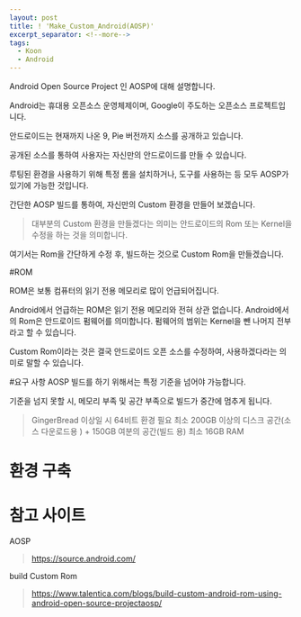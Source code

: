 ```yaml
---
layout: post
title: ! 'Make_Custom_Android(AOSP)'
excerpt_separator: <!--more-->
tags:
  - Koon
  - Android
---
```


Android Open Source Project 인 AOSP에 대해 설명합니다.
<!--more-->

Android는 휴대용 오픈소스 운영체제이며, Google이 주도하는 오픈소스 프로젝트입니다. 

안드로이드는 현재까지 나온 9, Pie 버전까지 소스를 공개하고 있습니다.

공개된 소스를 통하여 사용자는 자신만의 안드로이드를 만들 수 있습니다.

루팅된 환경을 사용하기 위해 특정 롬을 설치하거나, 도구를 사용하는 등 모두 AOSP가 있기에 가능한 것입니다.

간단한 AOSP 빌드를 통하여, 자신만의 Custom 환경을 만들어 보겠습니다.

> 대부분의 Custom 환경을 만들겠다는 의미는 안드로이드의 Rom 또는 Kernel을 수정을 하는 것을 의미합니다.

여기서는 Rom을 간단하게 수정 후, 빌드하는 것으로 Custom Rom을 만들겠습니다.


#ROM

ROM은 보통 컴퓨터의 읽기 전용 메모리로 많이 언급되어집니다. 

Android에서 언급하는 ROM은 읽기 전용 메모리와 전혀 상관 없습니다. Android에서의 Rom은 안드로이드 펌웨어를 의미합니다. 펌웨어의 범위는 Kernel을 뺀 나머지 전부라고 할 수 있습니다.

Custom Rom이라는 것은 결국 안드로이드 오픈 소스를 수정하여, 사용하겠다라는 의미로 말할 수 있습니다.


#요구 사항
AOSP 빌드를 하기 위해서는 특정 기준을 넘어야 가능합니다.

기준을 넘지 못할 시, 메모리 부족 및 공간 부족으로 빌드가 중간에 멈추게 됩니다.
> GingerBread 이상일 시 64비트 환경 필요
> 최소 200GB 이상의 디스크 공간(소스 다운로드용 ) + 150GB 여분의 공간(빌드 용)
> 최소 16GB RAM



# 환경 구축




# 참고 사이트

AOSP
> https://source.android.com/

build Custom Rom
> https://www.talentica.com/blogs/build-custom-android-rom-using-android-open-source-projectaosp/
